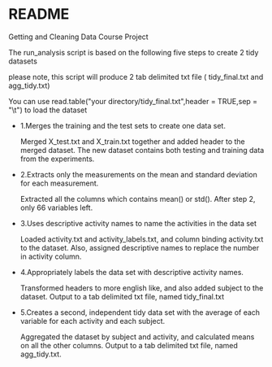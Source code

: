 README
========================================

Getting and Cleaning Data Course Project 

The run_analysis script is based on the following five steps to create 2 tidy datasets

please note, this script will produce 2 tab delimited txt file ( tidy_final.txt and agg_tidy.txt)

You can use read.table("your directory/tidy_final.txt",header = TRUE,sep = "\t") to load the dataset

* 1.Merges the training and the test sets to create one data set.
    
    Merged X_test.txt and X_train.txt together and added header to the merged dataset. The new dataset contains both
    testing and training data from the experiments.

* 2.Extracts only the measurements on the mean and standard deviation for each measurement. 

    Extracted all the columns which contains mean() or std(). After step 2, only 66 variables left.
    
* 3.Uses descriptive activity names to name the activities in the data set

    Loaded activity.txt and activity_labels.txt, and column binding activity.txt to the dataset. 
    Also, assigned descriptive names to replace the number in activity column.
    
* 4.Appropriately labels the data set with descriptive activity names.

    Transformed headers to more english like, and also added subject to the dataset. 
    Output to a tab delimited txt file, named tidy_final.txt

* 5.Creates a second, independent tidy data set with the average of each variable for each activity and each subject. 

    Aggregated the dataset by subject and activity, and calculated means on all the other columns.
    Output to a tab delimited txt file, named agg_tidy.txt. 
